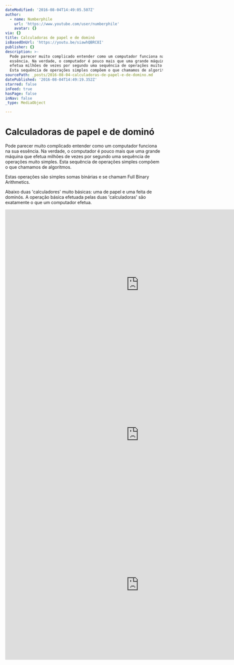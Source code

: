 ```yaml
---
dateModified: '2016-08-04T14:49:05.507Z'
author:
  - name: Numberphile
    url: 'https://www.youtube.com/user/numberphile'
    avatar: {}
via: {}
title: Calculadoras de papel e de dominó
isBasedOnUrl: 'https://youtu.be/siawhQBRC8I'
publisher: {}
description: >-
  Pode parecer muito complicado entender como um computador funciona na sua
  essência. Na verdade, o computador é pouco mais que uma grande máquina que
  efetua milhões de vezes por segundo uma sequência de operações muito simples.
  Esta sequência de operações simples compõem o que chamamos de algoritmos.
sourcePath: _posts/2016-08-04-calculadoras-de-papel-e-de-domino.md
datePublished: '2016-08-04T14:49:19.352Z'
starred: false
inFeed: true
hasPage: false
inNav: false
_type: MediaObject

---
```

# Calculadoras de papel e de dominó

Pode parecer muito complicado entender como um computador funciona na sua essência. Na verdade, o computador é pouco mais que uma grande máquina que efetua milhões de vezes por segundo uma sequência de operações muito simples. Esta sequência de operações simples compõem o que chamamos de algoritmos.

Estas operações são simples somas binárias e se chamam Full Binary Arithmetics.

Abaixo duas 'calculadores' muito básicas: uma de papel e uma feita de dominós. A operação básica efetuada pelas duas 'calculadoras' são exatamente o que um computador efetua.

<iframe src="https://cdn.embedly.com/widgets/media.html?src=https%3A%2F%2Fwww.youtube.com%2Fembed%2FsiawhQBRC8I%3Ffeature%3Doembed&amp;url=http%3A%2F%2Fwww.youtube.com%2Fwatch%3Fv%3DsiawhQBRC8I&amp;image=https%3A%2F%2Fi.ytimg.com%2Fvi%2FsiawhQBRC8I%2Fhqdefault.jpg&amp;key=b7d04c9b404c499eba89ee7072e1c4f7&amp;type=text%2Fhtml&amp;schema=youtube" width="854" height="480" scrolling="no" frameborder="0" allowfullscreen="" style=""></iframe>

<iframe src="https://cdn.embedly.com/widgets/media.html?src=https%3A%2F%2Fwww.youtube.com%2Fembed%2FlNuPy-r1GuQ%3Ffeature%3Doembed&amp;url=http%3A%2F%2Fwww.youtube.com%2Fwatch%3Fv%3DlNuPy-r1GuQ&amp;image=https%3A%2F%2Fi.ytimg.com%2Fvi%2FlNuPy-r1GuQ%2Fhqdefault.jpg&amp;key=b7d04c9b404c499eba89ee7072e1c4f7&amp;type=text%2Fhtml&amp;schema=youtube" width="854" height="480" scrolling="no" frameborder="0" allowfullscreen="" style=""></iframe>

<iframe src="https://cdn.embedly.com/widgets/media.html?src=https%3A%2F%2Fwww.youtube.com%2Fembed%2FOpLU__bhu2w%3Ffeature%3Doembed&amp;url=http%3A%2F%2Fwww.youtube.com%2Fwatch%3Fv%3DOpLU__bhu2w&amp;image=https%3A%2F%2Fi.ytimg.com%2Fvi%2FOpLU__bhu2w%2Fhqdefault.jpg&amp;key=b7d04c9b404c499eba89ee7072e1c4f7&amp;type=text%2Fhtml&amp;schema=youtube" width="854" height="480" scrolling="no" frameborder="0" allowfullscreen="" style=""></iframe>
